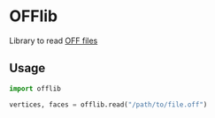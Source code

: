 # OFFlib
Library to read [OFF files](https://en.wikipedia.org/wiki/OFF_(file_format))

## Usage

```python
import offlib

vertices, faces = offlib.read("/path/to/file.off")
```
